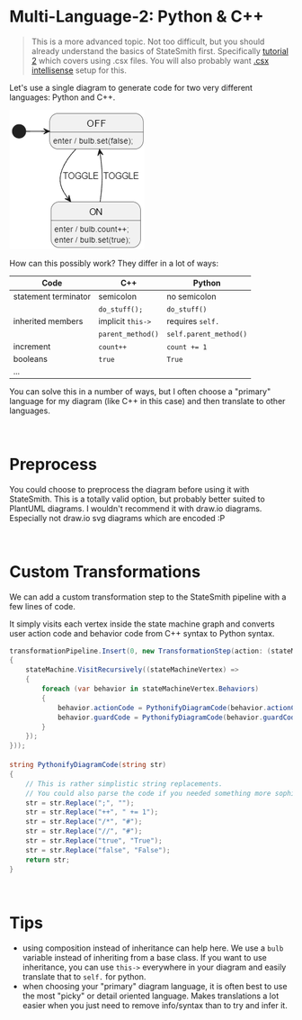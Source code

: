 # Multi-Language-2: Python & C++
> This is a more advanced topic. Not too difficult, but you should already understand the basics of StateSmith first. Specifically [tutorial 2](https://github.com/StateSmith/tutorial-2) which covers using .csx files. You will also probably want [.csx intellisense](https://github.com/StateSmith/StateSmith/wiki/vscode-csx) setup for this.

Let's use a single diagram to generate code for two very different languages: Python and C++.

![](./docs/fsm.png)

How can this possibly work? They differ in a lot of ways:

| Code                 | C++               | Python                 |
| -------------------- | ----------------- | ---------------------- |
| statement terminator | semicolon         | no semicolon           |
|                      | `do_stuff();`     | `do_stuff()`           |
| inherited members    | implicit `this->` | requires `self.`       |
|                      | `parent_method()` | `self.parent_method()` |
| increment            | `count++`         | `count += 1`           |
| booleans             | `true`            | `True`                 |
| ...                  |                   |                        |

You can solve this in a number of ways, but I often choose a "primary" language for my diagram (like C++ in this case) and then translate to other languages.

<br>

# Preprocess
You could choose to preprocess the diagram before using it with StateSmith. This is a totally valid option, but probably better suited to PlantUML diagrams. I wouldn't recommend it with draw.io diagrams. Especially not draw.io svg diagrams which are encoded :P

<br>

# Custom Transformations
We can add a custom transformation step to the StateSmith pipeline with a few lines of code.

It simply visits each vertex inside the state machine graph and converts user action code and behavior code from C++ syntax to Python syntax.

```cs
transformationPipeline.Insert(0, new TransformationStep(action: (stateMachine) =>
{
    stateMachine.VisitRecursively((stateMachineVertex) =>
    {
        foreach (var behavior in stateMachineVertex.Behaviors)
        {
            behavior.actionCode = PythonifyDiagramCode(behavior.actionCode);
            behavior.guardCode = PythonifyDiagramCode(behavior.guardCode);
        }
    });
}));

string PythonifyDiagramCode(string str)
{
    // This is rather simplistic string replacements.
    // You could also parse the code if you needed something more sophisticated.
    str = str.Replace(";", "");
    str = str.Replace("++", " += 1");
    str = str.Replace("/*", "#");
    str = str.Replace("//", "#");
    str = str.Replace("true", "True");
    str = str.Replace("false", "False");
    return str;
}
```

<br>

# Tips
* using composition instead of inheritance can help here. We use a `bulb` variable instead of inheriting from a base class. If you want to use inheritance, you can use `this->` everywhere in your diagram and easily translate that to `self.` for python.
* when choosing your "primary" diagram language, it is often best to use the most "picky" or detail oriented language. Makes translations a lot easier when you just need to remove info/syntax than to try and infer it.
